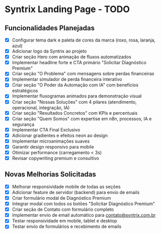 # Syntrix Landing Page - TODO

## Funcionalidades Planejadas

- [x] Configurar tema dark e paleta de cores da marca (roxo, rosa, laranja, azul)
- [x] Adicionar logo da Syntrix ao projeto
- [x] Criar seção Hero com animação de fluxos automatizados
- [x] Implementar headline forte e CTA primário "Solicitar Diagnóstico Premium"
- [x] Criar seção "O Problema" com mensagens sobre perdas financeiras
- [x] Implementar simulador de perda financeira interativo
- [x] Criar seção "O Poder da Automação com IA" com benefícios estratégicos
- [x] Implementar fluxogramas animados para demonstração visual
- [x] Criar seção "Nossas Soluções" com 4 pilares (atendimento, operacional, integração, IA)
- [x] Criar seção "Resultados Concretos" com KPIs e percentuais
- [x] Criar seção "Quem Somos" com expertise em n8n, processos, IA e segurança
- [x] Implementar CTA Final Exclusivo
- [x] Adicionar gradientes e efeitos neon ao design
- [x] Implementar microanimações suaves
- [x] Garantir design responsivo para mobile
- [x] Otimizar performance (carregamento < 3s)
- [x] Revisar copywriting premium e consultivo

## Novas Melhorias Solicitadas

- [x] Melhorar responsividade mobile de todas as seções
- [x] Adicionar feature de servidor (backend) para envio de emails
- [x] Criar formulário modal de Diagnóstico Premium
- [x] Integrar modal com todos os botões "Solicitar Diagnóstico Premium"
- [x] Criar seção de Contato com formulário completo
- [x] Implementar envio de email automático para contato@syntrix.com.br
- [x] Testar responsividade em mobile, tablet e desktop
- [x] Testar envio de formulários e recebimento de emails

